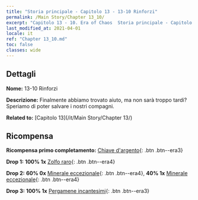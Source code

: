 ```yaml
---
title: "Storia principale - Capitolo 13 - 13-10 Rinforzi"
permalink: /Main Story/Chapter 13_10/
excerpt: "Capitolo 13 - 10. Era of Chaos  Storia principale - Capitolo 13_10. 13-10 Rinforzi"
last_modified_at: 2021-04-01
locale: it
ref: "Chapter 13_10.md"
toc: false
classes: wide
---
```


## Dettagli

 **Nome:** 13-10 Rinforzi

 **Descrizione:** Finalmente abbiamo trovato aiuto, ma non sarà troppo tardi? Speriamo di poter salvare i nostri compagni.

 **Related to:** [Capitolo 13](/it/Main Story/Chapter 13/)

## Ricompensa

 **Ricompensa primo completamento:** [Chiave d'argento](/it/Items/con_693/){: .btn .btn--era3}

 **Drop 1:** **100% 1x** [Zolfo raro](/it/Items/mat_43/){: .btn .btn--era4}

 **Drop 2:** **60% 0x** [Minerale eccezionale](/it/Items/mat_33/){: .btn .btn--era4}, **40% 1x** [Minerale eccezionale](/it/Items/mat_33/){: .btn .btn--era4}

 **Drop 3:** **100% 1x** [Pergamene incantesimi](/it/Items/con_694/){: .btn .btn--era3}

